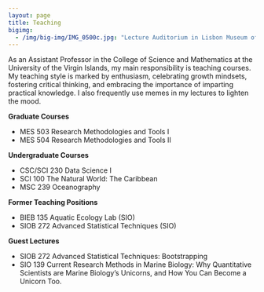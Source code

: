```yaml
---
layout: page
title: Teaching
bigimg:
  - /img/big-img/IMG_0500c.jpg: "Lecture Auditorium in Lisbon Museum of Natural History"
---
```

As an Assistant Professor in the College of Science and Mathematics at the University of the Virgin Islands, my main responsibility is teaching courses. My teaching style is marked by enthusiasm, celebrating growth mindsets, fostering critical thinking, and embracing the importance of imparting practical knowledge. I also frequently use memes in my lectures to lighten the mood.    

**Graduate Courses**
* MES 503 Research Methodologies and Tools I       
* MES 504 Research Methodologies and Tools II       
  
**Undergraduate Courses**
* CSC/SCI 230 Data Science I       
* SCI 100 The Natural World: The Caribbean   
* MSC 239 Oceanography   

**Former Teaching Positions**

* BIEB 135 Aquatic Ecology Lab (SIO)
* SIOB 272 Advanced Statistical Techniques (SIO)

**Guest Lectures**

* SIOB 272 Advanced Statistical Techniques: Bootstrapping
* SIO 139 Current Research Methods in Marine Biology: Why Quantitative Scientists are Marine Biology’s Unicorns, and How You Can Become a Unicorn Too.



